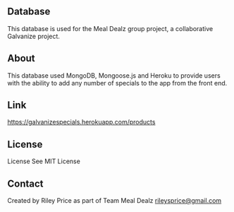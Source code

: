 ## Database

This database is used for the Meal Dealz group project, a collaborative Galvanize project.

## About

This database used MongoDB, Mongoose.js and Heroku to provide users with the ability to add any number of specials to the app from the front end.

## Link

https://galvanizespecials.herokuapp.com/products

## License
License
See MIT License

## Contact

Created by Riley Price as part of Team Meal Dealz
rileysprice@gmail.com
